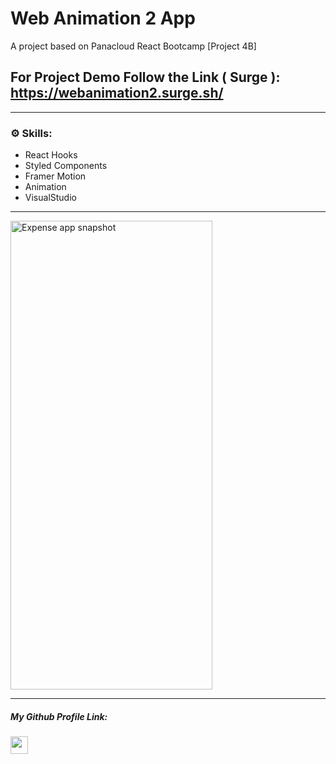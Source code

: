 
<h1>Web Animation 2 App</h1>

<p>A project based on Panacloud React Bootcamp [Project 4B]</p>

## For Project Demo Follow the Link ( Surge ): https://webanimation2.surge.sh/


<hr />
<h3> ⚙ Skills:</h3>

<ul>
  <li>React Hooks</li>
  <li>Styled Components</li>
  <li>Framer Motion</li>
  <li>Animation
</li>
 
  <li>VisualStudio</li>
  
</ul>

<hr />
<a href='https://webanimation2.surge.sh/' target="_blank">
<img width='80%' height='750px' alt='Expense app snapshot' src="https://user-images.githubusercontent.com/79910338/151786254-07cc00e3-9919-4317-8ca1-c417275ac589.png"/>
</a>

<hr />

<h5>My Github Profile Link:</h5>
<a href='https://github.com/farazahmed12'>
  
  <img height='28rem'  src='https://img.shields.io/badge/Faraz%20Ahmed-Faraz%20Ahmed-181717?style=for-the-badge&logo=github' />
</a>

